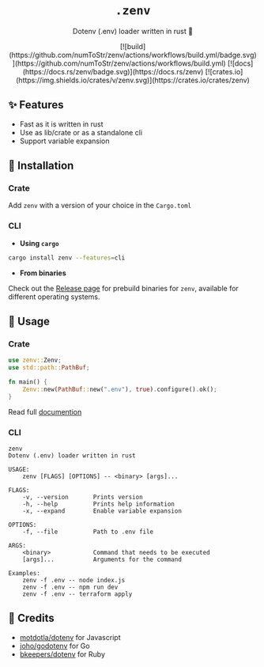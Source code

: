<h1 align="center">
    <code>.zenv</code>
</h1>
<p align="center">Dotenv (.env) loader written in rust 🦀</p>

<p align="center">
[![build](https://github.com/numToStr/zenv/actions/workflows/build.yml/badge.svg)](https://github.com/numToStr/zenv/actions/workflows/build.yml)
[![docs](https://docs.rs/zenv/badge.svg)](https://docs.rs/zenv)
[![crates.io](https://img.shields.io/crates/v/zenv.svg)](https://crates.io/crates/zenv)
</p>

## ✨ Features

-   Fast as it is written in rust
-   Use as lib/crate or as a standalone cli
-   Support variable expansion

## 🚀 Installation

### Crate

Add `zenv` with a version of your choice in the `Cargo.toml`

### CLI

-   **Using `cargo`**

```sh
cargo install zenv --features=cli
```

-   **From binaries**

Check out the [Release page](https://github.com/numToStr/zenv/releases) for prebuild binaries for `zenv`, available for different operating systems.

## 🤞 Usage

### Crate

```rust
use zenv::Zenv;
use std::path::PathBuf;

fn main() {
    Zenv::new(PathBuf::new(".env"), true).configure().ok();
}
```

Read full [documention](https:://docs.rs/zenv)

### CLI

```
zenv
Dotenv (.env) loader written in rust

USAGE:
    zenv [FLAGS] [OPTIONS] -- <binary> [args]...

FLAGS:
    -v, --version       Prints version
    -h, --help          Prints help information
    -x, --expand        Enable variable expansion

OPTIONS:
    -f, --file          Path to .env file

ARGS:
    <binary>            Command that needs to be executed
    [args]...           Arguments for the command

Examples:
    zenv -f .env -- node index.js
    zenv -f .env -- npm run dev
    zenv -f .env -- terraform apply
```

<!-- TODO: explanation -->

## 🙏 Credits

-   [motdotla/dotenv](https://github.com/motdotla/dotenv) for Javascript
-   [joho/godotenv](https://github.com/joho/godotenv) for Go
-   [bkeepers/dotenv](https://github.com/bkeepers/dotenv) for Ruby
